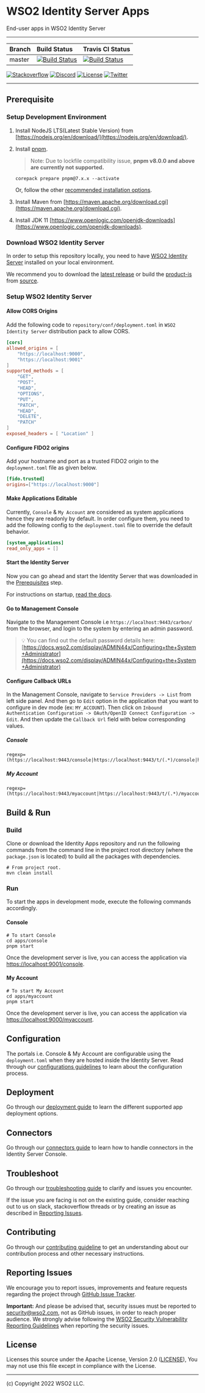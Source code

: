# WSO2 Identity Server Apps

End-user apps in WSO2 Identity Server

---
|  Branch | Build Status | Travis CI Status |
| :------------ |:------------- |:-------------
| master      | [![Build Status](https://wso2.org/jenkins/view/Dashboard/job/platform-builds/job/identity-apps/badge/icon)](https://wso2.org/jenkins/view/Dashboard/job/platform-builds/job/identity-apps/) | [![Build Status](https://travis-ci.org/wso2/identity-apps.svg?branch=master)](https://travis-ci.org/wso2/identity-apps) |

[![Stackoverflow](https://img.shields.io/badge/Ask%20for%20help%20on-Stackoverflow-orange)](https://stackoverflow.com/questions/tagged/wso2is)
[![Discord](https://img.shields.io/badge/Join%20us%20on-Discord-%23e01563.svg)](https://discord.gg/wso2)
[![License](https://img.shields.io/badge/License-Apache%202.0-blue.svg)](https://github.com/wso2/product-is/blob/master/LICENSE)
[![Twitter](https://img.shields.io/twitter/follow/wso2.svg?style=social&label=Follow)](https://twitter.com/intent/follow?screen_name=wso2)

---

## Prerequisite

### Setup Development Environment

1. Install NodeJS LTS(Latest Stable Version) from [https://nodejs.org/en/download/](https://nodejs.org/en/download/).
2. Install [pnpm](https://pnpm.io/).

    > Note: Due to lockfile compatibility issue, **pnpm v8.0.0 and above are currently not supported.**

    ```shell
    corepack prepare pnpm@7.x.x --activate
    ```

    Or, follow the other [recommended installation options](https://pnpm.io/installation).

3. Install Maven from [https://maven.apache.org/download.cgi](https://maven.apache.org/download.cgi).
4. Install JDK 11 [https://www.openlogic.com/openjdk-downloads](https://www.openlogic.com/openjdk-downloads).

### Download WSO2 Identity Server

In order to setup this repository locally, you need to have [WSO2 Identity Server](https://wso2.com/identity-server/) installed on your local environment.

We recommend you to download the [latest release](https://github.com/wso2/product-is/releases) or build the [product-is](https://github.com/wso2/product-is) from [source](https://github.com/wso2/product-is#building-the-distribution-from-source).

### Setup WSO2 Identity Server

#### Allow CORS Origins

Add the following code to `repository/conf/deployment.toml` in `WSO2 Identity Server` distribution pack to allow CORS.

```toml
[cors]
allowed_origins = [
    "https://localhost:9000",
    "https://localhost:9001"
]
supported_methods = [
    "GET",
    "POST",
    "HEAD",
    "OPTIONS",
    "PUT",
    "PATCH",
    "HEAD",
    "DELETE",
    "PATCH"
]
exposed_headers = [ "Location" ]
```

#### Configure FIDO2 origins

Add your hostname and port as a trusted FIDO2 origin to the `deployment.toml` file as given below.

```toml
[fido.trusted]
origins=["https://localhost:9000"]
```

#### Make Applications Editable

Currently, `Console` & `My Account` are considered as system applications hence they are readonly by default. In order configure them, you need to add the following config to the `deployment.toml` file to override the default behavior.

```toml
[system_applications]
read_only_apps = []
```

#### Start the Identity Server

Now you can go ahead and start the Identity Server that was downloaded in the [Prerequisites](#prerequisite) step.

For instructions on startup, [read the docs](https://is.docs.wso2.com/en/latest/deploy/get-started/run-the-product/).

#### Go to Management Console

Navigate to the Management Console i.e `https://localhost:9443/carbon/` from the browser, and login to the system by entering an admin password.

> 💡 You can find out the default password details here: [https://docs.wso2.com/display/ADMIN44x/Configuring+the+System+Administrator](https://docs.wso2.com/display/ADMIN44x/Configuring+the+System+Administrator)

#### Configure Callback URLs

In the Management Console, navigate to `Service Providers -> List` from left side panel. And then go to `Edit` option in the application that you want to configure in dev mode (ex: `MY_ACCOUNT`). Then click on `Inbound Authentication Configuration -> OAuth/OpenID Connect Configuration -> Edit`. And then update the `Callback Url` field with below corresponding values.

##### Console

```shell
regexp=(https://localhost:9443/console|https://localhost:9443/t/(.*)/console|https://localhost:9443/console/login|https://localhost:9443/t/(.*)/console/login|https://localhost:9001/console|https://localhost:9001/t/(.*)/console|https://localhost:9001/console/login|https://localhost:9001/t/(.*)/console/login)
```

##### My Account

```shell
regexp=(https://localhost:9443/myaccount|https://localhost:9443/t/(.*)/myaccount|https://localhost:9443/myaccount/login|https://localhost:9443/t/(.*)/myaccount/login|https://localhost:9000/myaccount|https://localhost:9000/t/(.*)/myaccount|https://localhost:9000/myaccount/login|https://localhost:9000/t/(.*)/myaccount/login)
```

## Build & Run

### Build

Clone or download the Identity Apps repository and run the following commands from the command line in the project root directory (where the `package.json` is located) to build all the packages with dependencies.

```shell
# From project root.
mvn clean install
```

### Run

To start the apps in development mode, execute the following commands accordingly.

#### Console

```shell
# To start Console
cd apps/console
pnpm start
```

Once the development server is live, you can access the application via [https://localhost:9001/console](https://localhost:9001/console).

#### My Account

```shell
# To start My Account
cd apps/myaccount
pnpm start
```

Once the development server is live, you can access the application via [https://localhost:9000/myaccount](https://localhost:9000/myaccount).

## Configuration

The portals i.e. Console & My Account are configurable using the `deployment.toml` when they are hosted inside the Identity Server.
Read through our [configurations guidelines](./docs/CONFIGURATION.md) to learn about the configuration process.

## Deployment

Go through our [deployment guide](./docs/DEPLOYMENT.md) to learn the different supported app deployment options.

## Connectors

Go through our [connectors guide](./docs/CONNECTORS.md) to learn how to handle connectors in the Identity Server Console.

## Troubleshoot

Go through our [troubleshooting guide](./docs/TROUBLESHOOTING.md) to clarify and issues you encounter.

If the issue you are facing is not on the existing guide, consider reaching out to us on slack, stackoverflow threads or by creating an issue as described in [Reporting Issues](#reporting-issues).

## Contributing

Go through our [contributing guideline](./CONTRIBUTING.md) to get an understanding about our contribution process and other necessary instructions.

## Reporting Issues

We encourage you to report issues, improvements and feature requests regarding the project through [GitHub Issue Tracker](https://github.com/wso2/product-is/issues).

**Important:** And please be advised that, security issues must be reported to [security@wso2.com](mailto:security@wso2.com), not as GitHub issues, in order to reach proper audience. We strongly advise following the [WSO2 Security Vulnerability Reporting Guidelines](https://docs.wso2.com/display/Security/WSO2+Security+Vulnerability+Reporting+Guidelines) when reporting the security issues.

## License

Licenses this source under the Apache License, Version 2.0 ([LICENSE](LICENSE)), You may not use this file except in compliance with the License.

---------------------------------------------------------------------------
(c) Copyright 2022 WSO2 LLC.
